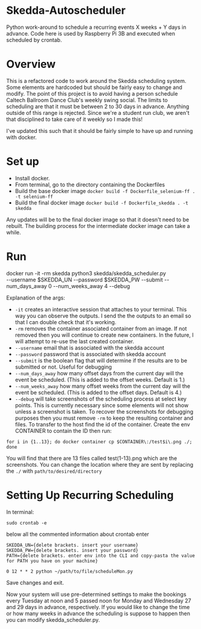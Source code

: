 # Skedda-Autoscheduler
Python work-around to schedule a recurring events X weeks + Y days in advance. 
Code here is used by Raspberry Pi 3B and executed when scheduled by crontab.

# Overview
This is a refactored code to work around the Skedda scheduling system. Some elements are hardcoded but should be fairly
easy to change and modify. The point of this project is to avoid having a person schedule Caltech Ballroom Dance Club's 
weekly swing social. The limits to scheduling are that it must be between 2 to 30 days in advance. Anything outside of 
this range is rejected. Since we're a student run club, we aren't that disciplined to take care of it weekly so I made
this!

I've updated this such that it should be fairly simple to have up and running with docker.

# Set up
- Install docker.
- From terminal, go to the directory containing the Dockerfiles
- Build the base docker image `docker build -f Dockerfile_selenium-ff . -t selenium-ff`
- Build the final docker image `docker build -f Dockerfile_skedda . -t skedda`

Any updates will be to the final docker image so that it doesn't need to be rebuilt. The building process for the 
intermediate docker image can take a while.

# Run
docker run -it -rm skedda python3 skedda/skedda_scheduler.py \
--username $SKEDDA_UN --password $SKEDDA_PW --submit --num_days_away 0 --num_weeks_away 4 --debug

Explanation of the args:
- `-it` creates an interactive session that attaches to your terminal. This way you can observe the outputs. I send the 
the outputs to an email so that I can double check that it's working.
- `-rm` removes the container associated container from an image. If not removed then you will continue to create new 
containers. In the future, I will attempt to re-use the last created container.
- `--username` email that is associated with the skedda account
- `--password` password that is associated with skedda account
- `--submit` is the boolean flag that will determine if the results are to be submitted or not. Useful for debugging
- `--num_days_away` how many offset days from the current day will the event be scheduled. (This is added to the offset
weeks. Default is 1.) 
- `--num_weeks_away` how many offset weeks from the current day will the event be scheduled. (This is added to the 
offset days. Default is 4.)
- `--debug` will take screenshots of the scheduling process at select key points. This is currently necessary since some
elements will not show unless a screenshot is taken. To recover the screenshots for debugging purposes then you must 
remove `-rm` to keep the resulting container and files. To transfer to the host find the id of the container. Create the 
env CONTAINER to contain the ID then run:

`for i in {1..13}; do docker container cp $CONTAINER\:/test$i\.png ./; done` 

You will find that there are 13 files called test(1-13).png which are the screenshots. You can change the location where 
they are sent by replacing the `./` with `path/to/desired/directory`

# Setting Up Recurring Scheduling

In terminal:

```
sudo crontab -e
```

below all the commented information about crontab enter

```
SKEDDA_UN={delete brackets. insert your username}
SKEDDA_PW={delete brackets. insert your password}
PATH={delete brackets. enter env into the CLI and copy-pasta the value for PATH you have on your machine}

0 12 * * 2 python ~/path/to/file/scheduleMon.py
```

Save changes and exit.

Now your system will use pre-determined settings to make the bookings every Tuesday at noon and 5 passed noon for Monday
 and Wednesday 27  and 29 days in advance, respectively. If you would like to change the time or how many weeks in 
 advance the scheduling is suppose to happen then you can modify skedda_scheduler.py.